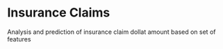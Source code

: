 # Insurance Claims
Analysis and prediction of insurance claim dollat amount based on set of features
